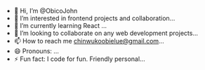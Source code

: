 - 👋 Hi, I’m @ObicoJohn
- 👀 I’m interested in frontend projects and collaboration...
- 🌱 I’m currently learning React ...
- 💞️ I’m looking to collaborate on any web development projects...
- 📫 How to reach me chinwukoobielue@gmail.com...
- 😄 Pronouns: ...
- ⚡ Fun fact: I code for fun. Friendly personal...

<!---
ObicoJohn/ObicoJohn is a ✨ special ✨ repository because its `README.md` (this file) appears on your GitHub profile.
You can click the Preview link to take a look at your changes.
--->
